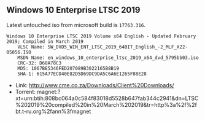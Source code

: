 ## Windows 10 Enterprise LTSC 2019
Latest untouched iso from microsoft build is `17763.316`.
```
Windows 10 Enterprise LTSC 2019 Volume x64 English - Updated February 2019; Compiled in March 2019
    VLSC Name: SW_DVD5_WIN_ENT_LTSC_2019_64BIT_English_-2_MLF_X22-05056.ISO
    MSDN Name: en_windows_10_enterprise_ltsc_2019_x64_dvd_5795bb03.iso
    CRC-32: D68A78C3
    MD5: 1067BE5346FED207089B3022165B8B19
    SHA-1: 615A77ECD40E82D5D69DC9DA5C6A6E1265F88E28
```

- Link: http://www.cme.co.za/Downloads/Client%20Downloads/
- Torrent: magnet:?xt=urn:btih:808bc064a0c584f83018d5528b647fab344c2941&dn=LTSC%202019%20compiled%20in%20March%202019&tr=http%3a%2f%2fbt.t-ru.org%2fann%3fmagnet

